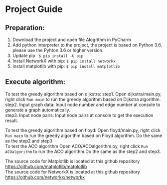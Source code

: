 # Project Guide

## Preparation:
1. Download the project and open file Alogrithm in PyCharm
2. Add python interpreter to the project, the project is based on Python 3.6, please use the Pyhton 3.6 or higher version. 
3. Update pip ` $ pip install -U pip`
4. Install NetworkX with pip: `$ pip install networkx`
5. Install matplotlib with pip: `$ pip install matplotlib`

## Execute algorithm:
To test the greedy algorithm based on dijkstra:
step1. Open dijkstra/main.py, right click `Run main` to run the greedy algorithm based on Dijkstra algorithm.   
step2. Input graph data: Input node number and edge number at console to generate a graph automatically.  
step3. Input node pairs: Input node pairs at console to get the execution result.   

To test the greedy algorithm based on floyd:
 Open floyd/main.py, right click `Run main` to run the greedy algorithm based on Floyd algorithm. Do the same as the step2 and step3   
To test the ACO algorithm
 Open ACO/ACOalgorithm.py, right click `Run ACOalgorithm` to run the ACO algorithm.Do the same as the step2 and step3.  


The source code for Matplotlib is located at this github repository https://github.com/matplotlib/matplotlib  
The source code for NetworkX is located at this github repository https://github.com/networkx/networkx
